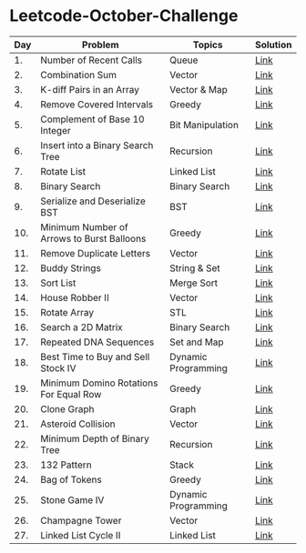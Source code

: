 # Leetcode-October-Challenge
<!-- Tables -->
|Day| Problem     |Topics   |Solution|
|---|-------------|---------|--------|
|1.|Number of Recent Calls|Queue|[Link](https://leetcode.com/explore/featured/card/october-leetcoding-challenge/559/week-1-october-1st-october-7th/3480/)|
|2.|Combination Sum|Vector|[Link](https://leetcode.com/explore/challenge/card/october-leetcoding-challenge/559/week-1-october-1st-october-7th/3481/)|
|3.|K-diff Pairs in an Array|Vector & Map|[Link](https://leetcode.com/explore/challenge/card/october-leetcoding-challenge/559/week-1-october-1st-october-7th/3482/)|
|4.|Remove Covered Intervals|Greedy|[Link](https://leetcode.com/explore/challenge/card/october-leetcoding-challenge/559/week-1-october-1st-october-7th/3483/)|
|5.|Complement of Base 10 Integer|Bit Manipulation|[Link](https://leetcode.com/explore/challenge/card/october-leetcoding-challenge/559/week-1-october-1st-october-7th/3484/)|
|6.|Insert into a Binary Search Tree|Recursion|[Link](https://leetcode.com/explore/challenge/card/october-leetcoding-challenge/559/week-1-october-1st-october-7th/3485/)|
|7.|Rotate List|Linked List|[Link](https://leetcode.com/explore/challenge/card/october-leetcoding-challenge/559/week-1-october-1st-october-7th/3486/)|
|8.|Binary Search|Binary Search|[Link](https://leetcode.com/explore/challenge/card/october-leetcoding-challenge/560/week-2-october-8th-october-14th/3488/)|
|9.|Serialize and Deserialize BST|BST|[Link](https://leetcode.com/explore/challenge/card/october-leetcoding-challenge/560/week-2-october-8th-october-14th/3489/)|
|10.|Minimum Number of Arrows to Burst Balloons|Greedy|[Link](https://leetcode.com/explore/challenge/card/october-leetcoding-challenge/560/week-2-october-8th-october-14th/3490/)|
|11.|Remove Duplicate Letters|Vector|[Link](https://leetcode.com/explore/challenge/card/october-leetcoding-challenge/560/week-2-october-8th-october-14th/3491/)|
|12.|Buddy Strings|String & Set|[Link](https://leetcode.com/explore/challenge/card/october-leetcoding-challenge/560/week-2-october-8th-october-14th/3492/)|
|13.|Sort List|Merge Sort|[Link](https://leetcode.com/explore/challenge/card/october-leetcoding-challenge/560/week-2-october-8th-october-14th/3493/)|
|14.|House Robber II|Vector|[Link](https://leetcode.com/explore/challenge/card/october-leetcoding-challenge/560/week-2-october-8th-october-14th/3494/)|
|15.|Rotate Array|STL|[Link](https://leetcode.com/explore/challenge/card/october-leetcoding-challenge/561/week-3-october-15th-october-21st/3496/)|
|16.|Search a 2D Matrix|Binary Search|[Link](https://leetcode.com/explore/challenge/card/october-leetcoding-challenge/561/week-3-october-15th-october-21st/3497/)|
|17.|Repeated DNA Sequences|Set and Map|[Link](https://leetcode.com/explore/challenge/card/october-leetcoding-challenge/561/week-3-october-15th-october-21st/3498/)|
|18.|Best Time to Buy and Sell Stock IV|Dynamic Programming|[Link](https://leetcode.com/explore/challenge/card/october-leetcoding-challenge/561/week-3-october-15th-october-21st/3499/)
|19.|Minimum Domino Rotations For Equal Row|Greedy|[Link](https://leetcode.com/explore/challenge/card/october-leetcoding-challenge/561/week-3-october-15th-october-21st/3500/)|
|20.|Clone Graph|Graph|[Link](https://leetcode.com/explore/challenge/card/october-leetcoding-challenge/561/week-3-october-15th-october-21st/3501/)|
|21.|Asteroid Collision|Vector|[Link](https://leetcode.com/explore/challenge/card/october-leetcoding-challenge/561/week-3-october-15th-october-21st/3502/)|
|22.|Minimum Depth of Binary Tree|Recursion|[Link](https://leetcode.com/explore/challenge/card/october-leetcoding-challenge/562/week-4-october-22nd-october-28th/3504/)|
|23.|132 Pattern|Stack|[Link](https://leetcode.com/explore/challenge/card/october-leetcoding-challenge/562/week-4-october-22nd-october-28th/3505/)|
|24.|Bag of Tokens|Greedy|[Link](https://leetcode.com/explore/challenge/card/october-leetcoding-challenge/562/week-4-october-22nd-october-28th/3506/)|
|25.|Stone Game IV|Dynamic Programming|[Link](https://leetcode.com/explore/challenge/card/october-leetcoding-challenge/562/week-4-october-22nd-october-28th/3507/)|
|26.|Champagne Tower|Vector|[Link](https://leetcode.com/explore/challenge/card/october-leetcoding-challenge/562/week-4-october-22nd-october-28th/3508/)|
|27.|Linked List Cycle II|Linked List|[Link](https://leetcode.com/explore/challenge/card/october-leetcoding-challenge/562/week-4-october-22nd-october-28th/3509/)|
